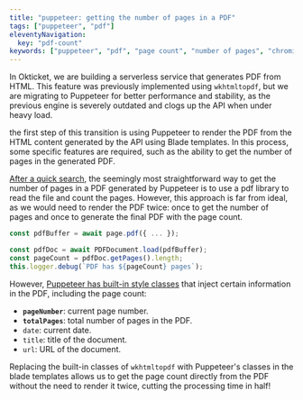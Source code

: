 ```yaml
---
title: "puppeteer: getting the number of pages in a PDF"
tags: ["puppeteer", "pdf"]
eleventyNavigation:
  key: "pdf-count"
keywords: ["puppeteer", "pdf", "page count", "number of pages", "chromium", "wkhtmltopdf"]
---
```


In Okticket, we are building a serverless service that generates PDF from HTML.
This feature was previously implemented using `wkhtmltopdf`,
but we are migrating to Puppeteer for better performance and stability, as
the previous engine is severely outdated and clogs up the API when under heavy
load.

the first step of this transition is using Puppeteer to render the PDF from the
HTML content generated by the API using Blade templates. In this process, some
specific features are required, such as the ability to get the number of pages
in the generated PDF.

[After a quick search](https://github.com/puppeteer/puppeteer/issues/9550),
the seemingly most straightforward way to get the number of pages in a PDF
generated by Puppeteer is to use a pdf library to read the file and count the
pages. However, this approach is far from ideal, as we would need to render the
PDF twice: once to get the number of pages and once to generate the final PDF
with the page count.

```typescript
const pdfBuffer = await page.pdf({ ... });

const pdfDoc = await PDFDocument.load(pdfBuffer);
const pageCount = pdfDoc.getPages().length;
this.logger.debug(`PDF has ${pageCount} pages`);
```

However, [Puppeteer has built-in style classes](https://github.com/puppeteer/puppeteer/issues/5345)
that inject certain information in the PDF, including the page count:

- <b><code>pageNumber</code></b>: current page number.
- <b><code>totalPages</code></b>: total number of pages in the PDF.
- <code>date</code>: current date.
- <code>title</code>: title of the document.
- <code>url</code>: URL of the document.

Replacing the built-in classes of `wkhtmltopdf` with Puppeteer's classes in the
blade templates allows us to get the page count directly from the PDF without
the need to render it twice, cutting the processing time in half!
